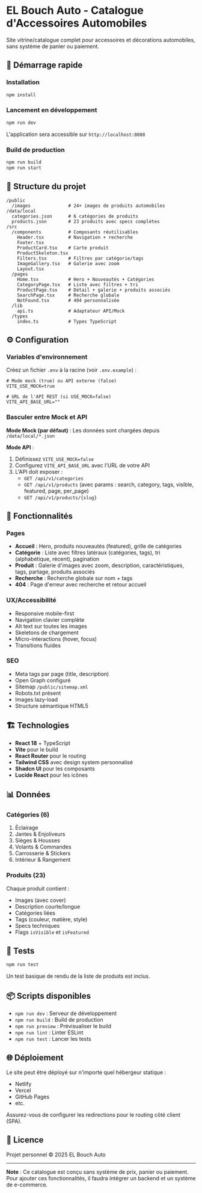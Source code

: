 # EL Bouch Auto - Catalogue d'Accessoires Automobiles

Site vitrine/catalogue complet pour accessoires et décorations automobiles, sans système de panier ou paiement.

## 🚀 Démarrage rapide

### Installation

```bash
npm install
```

### Lancement en développement

```bash
npm run dev
```

L'application sera accessible sur `http://localhost:8080`

### Build de production

```bash
npm run build
npm run start
```

## 📁 Structure du projet

```
/public
  /images              # 24+ images de produits automobiles
/data/local
  categories.json      # 6 catégories de produits
  products.json        # 23 produits avec specs complètes
/src
  /components          # Composants réutilisables
    Header.tsx         # Navigation + recherche
    Footer.tsx
    ProductCard.tsx    # Carte produit
    ProductSkeleton.tsx
    Filters.tsx        # Filtres par catégorie/tags
    ImageGallery.tsx   # Galerie avec zoom
    Layout.tsx
  /pages
    Home.tsx           # Hero + Nouveautés + Catégories
    CategoryPage.tsx   # Liste avec filtres + tri
    ProductPage.tsx    # Détail + galerie + produits associés
    SearchPage.tsx     # Recherche globale
    NotFound.tsx       # 404 personnalisée
  /lib
    api.ts             # Adaptateur API/Mock
  /types
    index.ts           # Types TypeScript
```

## ⚙️ Configuration

### Variables d'environnement

Créez un fichier `.env` à la racine (voir `.env.example`) :

```env
# Mode mock (true) ou API externe (false)
VITE_USE_MOCK=true

# URL de l'API REST (si USE_MOCK=false)
VITE_API_BASE_URL=""
```

### Basculer entre Mock et API

**Mode Mock (par défaut)** : Les données sont chargées depuis `/data/local/*.json`

**Mode API** : 
1. Définissez `VITE_USE_MOCK=false`
2. Configurez `VITE_API_BASE_URL` avec l'URL de votre API
3. L'API doit exposer :
   - `GET /api/v1/categories`
   - `GET /api/v1/products` (avec params : search, category, tags, visible, featured, page, per_page)
   - `GET /api/v1/products/{slug}`

## 🎨 Fonctionnalités

### Pages

- **Accueil** : Hero, produits nouveautés (featured), grille de catégories
- **Catégorie** : Liste avec filtres latéraux (catégories, tags), tri (alphabétique, récent), pagination
- **Produit** : Galerie d'images avec zoom, description, caractéristiques, tags, partage, produits associés
- **Recherche** : Recherche globale sur nom + tags
- **404** : Page d'erreur avec recherche et retour accueil

### UX/Accessibilité

- Responsive mobile-first
- Navigation clavier complète
- Alt text sur toutes les images
- Skeletons de chargement
- Micro-interactions (hover, focus)
- Transitions fluides

### SEO

- Meta tags par page (title, description)
- Open Graph configuré
- Sitemap `/public/sitemap.xml`
- Robots.txt présent
- Images lazy-load
- Structure sémantique HTML5

## 🏗️ Technologies

- **React 18** + TypeScript
- **Vite** pour le build
- **React Router** pour le routing
- **Tailwind CSS** avec design system personnalisé
- **Shadcn UI** pour les composants
- **Lucide React** pour les icônes

## 📊 Données

### Catégories (6)

1. Éclairage
2. Jantes & Enjoliveurs
3. Sièges & Housses
4. Volants & Commandes
5. Carrosserie & Stickers
6. Intérieur & Rangement

### Produits (23)

Chaque produit contient :
- Images (avec cover)
- Description courte/longue
- Catégories liées
- Tags (couleur, matière, style)
- Specs techniques
- Flags `isVisible` et `isFeatured`

## 🧪 Tests

```bash
npm run test
```

Un test basique de rendu de la liste de produits est inclus.

## 📦 Scripts disponibles

- `npm run dev` : Serveur de développement
- `npm run build` : Build de production
- `npm run preview` : Prévisualiser le build
- `npm run lint` : Linter ESLint
- `npm run test` : Lancer les tests

## 🌐 Déploiement

Le site peut être déployé sur n'importe quel hébergeur statique :
- Netlify
- Vercel
- GitHub Pages
- etc.

Assurez-vous de configurer les redirections pour le routing côté client (SPA).

## 📄 Licence

Projet personnel © 2025 EL Bouch Auto

---

**Note** : Ce catalogue est conçu sans système de prix, panier ou paiement. Pour ajouter ces fonctionnalités, il faudra intégrer un backend et un système de e-commerce.
